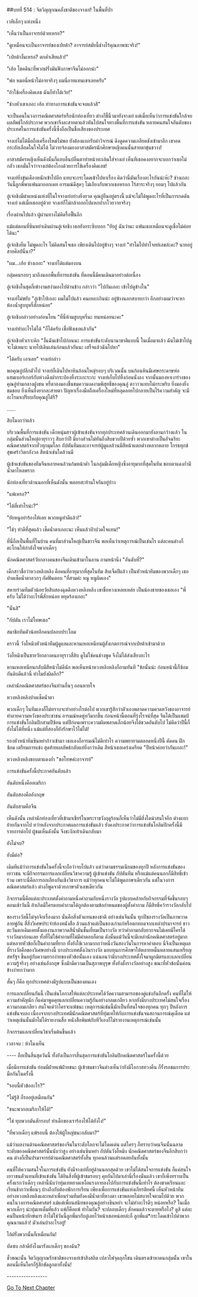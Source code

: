 ##บทที่ 514 : จิตวิญญาณคลั่งชาติของจางเย่!
ในพื้นที่ป่า


เวทีเล็กๆ แห่งหนึ่ง


"เห็นว่าเป็นอาจารย์ด้วยเหรอ?"


"ดูเหมือนจะเป็นอาจารย์ของเป่ยต้า? อาจารย์สมัยนี้ช่างไร้คุณภาพซะจริง!"


"เป่ยต้างั้นเหรอ? ตกต่ำเสียแล้ว!"


"เฮ้อ โชคดีนะที่พวกฝรั่งมันฟังภาษาจีนไม่ออกน่ะ"


"พ่อ หมอนี่หน้าไม่อายจริงๆ ผมนี่อายแทนเขาเลยครับ"


"ถ้าใช้เครื่องคิดเลข ฉันก็ทำได้เว้ย!"


"ช่างหัวเขาเถอะ เฮ้อ ท่าทางการแข่งขันจะจบแล้วสิ"


จะเป็นคนในวงการคณิตศาสตร์หรือนักท่องเที่ยว ต่างก็ชี้นิ้วมายังจางเย่ แต่เมื่อเห็นว่าการแข่งขันใกล้จบ ผลลัพธ์ใกล้ประกาศ พวกเขาจึงละสายตาแล้วหันไปสนใจทางพื้นที่การแข่งขัน หลายคนสนใจอันดับของประเทศในการแข่งขันครั้งนี้ซึ่งถือเป็นชื่อเสียงของประเทศ


จางเย่ไม่ได้มือถือเครื่องใหม่ไม่พอ ยังต้องแบกรับคำวิจารณ์ ดึงดูดความเกลียดชังเข้ามาอีก เขาอดกระอักเลือดในใจไม่ได้ ไม่วายจ้องมองอาสาสมัครนักศึกษาหญิงคนนั้นสายตาขุ่นขวาง!


อาสาสมัครหญิงเห็นดังนั้นก็แลบลิ้นปลิ้นตาทำหน้าทะเล้นใส่จางเย่ เห็นทีเธอคงอยากจะบอกว่าเธอไม่กลัว เธอมั่นใจว่าจางเย่ต้องโกงด้วยการใช้เครื่องคิดเลข!


จางเย่ยิ่งขุ่นเคืองหนักเข้าไปอีก แทบจะกระโดดเข้าไปหาเรื่อง คิดว่านี่มันเรื่องอะไรกันน่ะห๊ะ?
ช่างเถอะ วันนี้ลูกพี่พาแฟนมาออกเดท อารมณ์ดีสุดๆ ไม่เถียงกับพวกเธอหรอก ไร้สาระจริงๆ ยอมๆ ไปแล้วกัน


อู๋เจ๋อชิงมีตำแหน่งแห่งที่ในใจจางเย่อย่างยิ่งยวด คุณอู๋ยืนอยู่ตรงนี้ แม้จะไม่ได้พูดอะไรที่เป็นการกดดันจางเย่ แต่เมื่อเธออยู่ด้วย จางเย่ก็ไม่กล้าออกไปแหกปากโวยวายจริงๆ


เรื่องผ่านไปแล้ว ผู้ผ่านทางไม่คิดรื้อฟื้นอีก


แม้แต่ตอนที่ซินหย่าเดินผ่านอู๋เจ๋อชิง เธอยังกระซิบบอก "ยัยอู๋ ฉันว่านะ แฟนเธอเหมือนจะดูเชื่อไม่ค่อยได้นะ"


อู๋เจ๋อชิงยิ้ม ไม่พูดอะไร ไม่คิดสนใจเธอ เพียงเดินไปอยู่ข้างๆ จางเย่ "ทำไมไปทำโจทย์เลขล่ะคะ? นายอยู่สายศิลป์นี่นา?"


"ผม...เฮ้อ ช่างเถอะ" จางเย่ได้แต่มองบน


กลุ่มคนรอบๆ มาถึงนอกพื้นที่การแข่งขัน ที่ตอนนี้มีคนเดินมาอย่างต่อเนื่อง


อู๋เจ๋อชิงในชุดกี่เพ้างามสง่ามองไปด้านข้าง กล่าวว่า "ไปกันเถอะ เข้าไปดูข้างใน"


จางเย่ไม่ขยับ "อู๋เข้าไปเถอะ ผมไม่ไปแล้ว คนเยอะเกินน่ะ อยู่ข้างนอกสบายกว่า อีกอย่างผมว่าจะหาห้องน้ำสูบบุหรี่สักหน่อย"


อู๋เจ๋อชิงกล่าวอย่างอ่อนโยน "ที่นี่ห้ามสูบบุหรี่นะ ทนหน่อยนะคะ"


จางเย่ทำอะไรไม่ได้ "ก็ได้ครับ เชื่อฟังเธอแล้วกัน"


อู๋เจ๋อชิงหัวเราะคิก "งั้นฉันเข้าไปก่อนนะ การแข่งขันระดับนานาชาติแบบนี้ ในเมื่อมาแล้ว ฉันไม่เข้าไปดูจะไม่เหมาะ นายไปเดินเล่นก่อนแล้วกันนะ เสร็จแล้วฉันไปหา"


"ได้ครับ เอาเลย" จางเย่กล่าว


พอคุณอู๋ปลีกตัวไป จางเย่ก็เดินไปหาหินก้อนใหญ่รอบๆ บริเวณนั้น บนก้อนหินมีเศษกระดาษห่อแฮมเบอร์เกอร์กับห่วงดึงฝากระป๋องทิ้งระเกะระกะ จางเย่เก็บไปทิ้งก่อนนั่งลง จากนั้นมองหาเงาร่างของคุณอู๋ท่ามกลางฝูงชน หรี่ตาลงมองชื่นชมความงดงามพิสุทธิ์ของคุณอู๋ ตาวาวแทบไม่กระพริบ ยิ่งมองยิ่งชมชอบ ยิ่งเห็นยิ่งยากละสายตา ปัญหาเรื่องมือถือเครื่องใหม่ที่หลุดลอยไปกลายเป็นไร้ความสำคัญ จะมีอะไรมาเปรียบกับคุณอู๋ได้รึ?




……




สิบโมงกว่าแล้ว


บริเวณพื้นที่การแข่งขัน เด็กหนุ่มสาวผู้เข้าแข่งขันจากทุกประเทศล้วนเดินออกมายังลานกว้างแล้ว ในกลุ่มนั้นส่วนใหญ่อายุราวๆ สิบกว่าปี มีบางส่วนไม่ทันถึงสิบขวบปีด้วยซ้ำ พวกเขาต่างเป็นอัจฉริยะคณิตศาสตร์จากทั่วทุกมุมโลก กัปตันทีมและอาจารย์ผู้ดูแลล้วนมีสีหน้าแตกต่างหลากหลาย โกรธทุกข์สุขเศร้าวิตกกังวล สีหน้าเช่นใดล้วนมี


ผู้เข้าแข่งขันของทีมจีนหลายคนล้วนก้มหน้าต่ำ ในกลุ่มมีเด็กหญิงซึ่งอายุมากที่สุดในทีม ขอบตาแดงก่ำมีน้ำตาไหลพราก


นักท่องเที่ยวด้านนอกที่เห็นดังนั้น พลอยสะท้านใจกันอยู่บ้าง


"แพ้เหรอ?"


"ได้ที่เท่าไรน่ะ?"


"ยัยหนูอย่าร้องไห้เลย พวกหนูทำดีแล้ว!"


"ใช่ๆ ทำดีที่สุดแล้ว เช็ดน้ำตาเถอะนะ เห็นแล้วป้าปวดใจแทน!"


ที่นี่ถือเป็นพื้นที่ในบ้าน คนที่มาส่วนใหญ่เป็นชาวจีน พอเห็นว่าเหตุการณ์เป็นเช่นไร แต่ละคนต่างก็ตะโกนให้กำลังใจพวกเด็กๆ


นักคณิตศาสตร์วัยกลางคนของจีนเดินเข้ามาในลาน ถามหน้านิ่ง "อันดับที่?"


เด็กสาวชื่อว่าหวงหลิงหลิง คือคนที่อายุมากที่สุดในทีม สิบเจ็ดปีแล้ว เป็นหัวหน้าทีมของพวกเด็กๆ เธอปาดเช็ดน้ำตาลวกๆ กัดฟันตอบ "ที่สามค่ะ หนู หนูผิดเอง"


สหายร่วมทีมตัวน้อยวัยสิบสองฉุดดึงหวงหลิงหลิง เขาชื่อหวงเหลยเหล่ย เป็นน้องชายของเธอเอง "พี่ครับ ไม่ได้ว่าอะไรพี่สักหน่อย หยุดร้องเถอะ"


"นั่นสิ"


"กัปตัน เราไม่โทษเธอ"


สมาชิกทีมตัวน้อยอีกคนปลอบประโลม


คราวนี้ วังอี้หมิงหัวหน้าทีมผู้ดูแลและหานเหอเหนียนผู้สังเกตการณ์จากเป่ยต้าเข้ามาด้วย


วังอี้หมิงเป็นชายวัยกลางคนอายุราวสี่สิบ ดูไม่ใช่คนช่างพูด จึงไม่ได้ส่งเสียงอะไร


หานเหอเหนียนกลับมีสีหน้าไม่ดีนัก พอเห็นหน้าหวงหลิงหลิงก็ถามทันที "ข้อนั้นน่ะ ก่อนหน้านี้ก็ซ้อมกันดิบดีแล้วนี่ ทำไมยังผิดอีก?"


เหล่านักคณิตศาสตร์ของจีนท่านอื่นๆ ถอนหายใจ


หวงหลิงหลิงปาดเช็ดน้ำตา


พวกเด็กๆ ในทีมเองก็ไม่ทราบจะทำอย่างไรต่อไป พวกเขารู้สึกว่าตัวเองพลาดความคาดหวังของอาจารย์ ทำลายความหวังของประชาชน อารมณ์หดหู่ทวีมากขึ้น ก่อนหน้านี้ตอนที่รุ่งโรจน์ที่สุด จีนได้เป็นแชมป์การแข่งขันโอลิมปิกสามปีซ้อน แต่ปีก่อนเพราะความผิดพลาดเล็กน้อยจึงได้ชวดอันดับไป ไม่คิดว่าปีนี้ก็ยังไม่ได้ที่หนึ่ง แม้แต่ที่สองก็ยังรักษาไว้ไม่ได้!


รองหัวหน้าทีมซินหย่าก้าวเข้ามา เธอเองก็อารมณ์ไม่ดีเท่าไร ความพยายามตลอดหนึ่งปีนี้ คัดคน ฝึกซ้อม เตรียมการแข่ง สุดท้ายผลลัพธ์กลับแย่ยิ่งกว่าเดิม สีหน้าเธอเคร่งเครียด "ปีหน้าค่อยว่ากันเถอะ!"


หวงหลิงหลิงขอบตาแดงก่ำ "ขอโทษค่ะอาจารย์"


การแข่งขันครั้งนี้ประกาศอันดับแล้ว


อันดับหนึ่งคืออเมริกา


อันดับสองคืออังกฤษ


อันดับสามคือจีน


เห็นดังนั้น เหล่านักท่องเที่ยวที่เข้ามาเชียร์ในพระราชวังฤดูร้อนก็เห็นว่าไม่มีสิ่งใดน่าสนใจอีก ต่างแยกย้ายกันจากไป ทว่าหลังจากประกาศผลการแข่งขันแล้ว ยังคงประกาศว่าการแข่งขันโอลิมปิกครั้งนี้มีรายการต่อไป ผู้ชมเห็นดังนั้น จึงชะงักเท้าเดินกลับมา


ยังไม่จบ?


ยังมีต่อ?


เดิมทีแม้ว่าการแข่งขันในครั้งนี้จะถือว่าจบไปแล้ว แต่ว่าตามธรรมเนียมของทุกปี หลังการแข่งขันของเยาวชน จะมีกิจกรรมการแลกเปลี่ยนวิชาความรู้ ผู้เข้าแข่งขัน กัปตันทีม หรือแม้แต่คนนอกก็มีสิทธิ์เข้าร่วม เพราะนี่คือการถกเถียงกันเชิงวิชาการ แม้ว่าทุกคนจะไม่ได้พูดภาษาเดียวกัน แต่ในวงการคณิตศาสตร์แล้ว ต่างก็พูดจาด้วยภาษาตัวเลขเดียวกัน


กิจกรรมนี้คือแต่ละประเทศตั้งคำถามหนึ่งคำถามกับหนึ่งรางวัล รูปแบบคล้ายกับกิจกรรมที่จัดขึ้นรอบๆ ตอนเช้าวันนี้ ถ้าเกิดมีใครตอบคำถามได้ถูกต้องตามข้อกำหนดของผู้ตั้งคำถาม ก็มีสิทธิ์คว้ารางวัลกลับไป


ของรางวัลนี้ไม่จุกจิกเรื่องมาก นั่นคือสิ่งตัวแทนของชาติ อย่างเช่นจีนนั้น ทุกปีของรางวัลเป็นภาพวาดลายพู่กัน สี่สิ่งวิเศษประจำห้องหนังสือ ล้วนแล้วแต่เป็นของเก่าแก่หรือตกทอดจากเหล่าปรมาจารย์ ชาวตะวันตกเดิมเคยตั้งผลงานภาพวาดสีน้ำมันชั้นเยี่ยมเป็นรางวัล ทว่าคำถามกลับยากจนไม่เคยมีใครได้รางวัลมาก่อนเลย ทั้งที่ไม่ใช่คำถามที่ไม่มีคำตอบก็ตาม ดังนั้นแม้วันนี้จะมีเหล่านักคณิตศาสตร์อยู่มาก แต่หลายหัวข้อก็เป็นคำถามที่ยาก ทั้งยังใช้เวลามากกว่าหนึ่งวันสองวันในการหาคำตอบ นี่จึงเป็นเหตุผลที่รางวัลคือของวิเศษอย่างนี้ บางประเทศตั้งเงินรางวัล มอบทุนการศึกษาให้หลายหมื่นหลายแสนเหรียญสหรัฐฯ ขึ้นอยู่กับความยากง่ายของหัวข้อนั้นเอง แน่นอนว่ามีบางประเทศตั้งใจมาผูกมิตรและแลกเปลี่ยนความรู้จริงๆ อย่างเช่นอังกฤษ ซึ่งมักมีความเป็นสุภาพบุรุษ ทั้งยังตั้งรางวัลอย่างสูง ขณะที่หัวข้อนั้นค่อนข้างง่ายกว่ามาก


สั้นๆ ก็คือ ทุกประเทศต่างมีรูปแบบเป็นของตนเอง


การแลกเปลี่ยนกันนี้ เป็นเช่นโอกาสให้แต่ละประเทศได้วัดความสามารถของคู่แข่งกันอีกครั้ง คนที่ไม่ให้ความสำคัญนัก ก็แค่มาพูดคุยแลกเปลี่ยนความรู้กันอย่างกลมเกลียว หากยังมีบางประเทศไม่สนใจเรื่องความกลมเกลียว สนใจแต่ว่าใครจะแพ้ชนะ เหตุการณ์เช่นนี้มักเป็นที่สนใจของทุกคน ทุกๆ ปีหลังการแข่งขันจบลง เนื่องจากบางประเทศมีนักคณิตศาสตร์ที่ทุ่มเทให้กับการแข่งขันจนสถานการณ์ดุเดือด แต่ว่าเหตุเช่นนั้นมักไม่ได้รายงานสื่อ หนังสือพิมพ์กับทีวีเองก็ไม่รายงานเหตุการณ์เช่นนั้น


กิจกรรมแลกเปลี่ยนวิชาเริ่มต้นขึ้นแล้ว


เวลาจบ : ห้าโมงเย็น


---- ถือเป็นสิ้นสุดวันนี้ ทั้งยังเป็นการสิ้นสุดการแข่งขันโอลิมปิกคณิตศาสตร์ในครั้งนี้ด้วย


เมื่อมีการแข่งขัน ย่อมมีฝ่ายแพ้ฝ่ายชนะ ผู้เข้าชมชาวจีนต่างเห็นว่ายังมีโอกาสทวงคืน ก็รั้งรอชมการประมือกันในครั้งนี้


"รอบนี้หัวข้ออะไร?"


"ไม่รู้สิ ก็รออยู่เหมือนกัน"


"ชนะพวกอเมริกาให้ได้!"


"ใช่ ทุบพวกมันสักรอบ! ทำเด็กของเราร้องไห้ได้ยังไง!"


"ที่พวกเด็กๆ แพ้รอบนี้ ต้องให้ผู้ใหญ่ชนะกลับมา?"


แม้ว่าผลงานด้านคณิตศาสตร์ของจีนในระดับโลกจะไม่โดดเด่น แต่ใครๆ ก็ทราบว่าคนจีนนั้นฉลาด ระดับของคณิตศาสตร์นั้นนับว่าสูง อย่างเช่นซินหย่า กัปตันวังอี้หมิง นักคณิตศาสตร์ของจีนอีกสิบกว่าคน ต่างก็เป็นปรมาจารย์ด้านคณิตศาสตร์ทั้งสิ้น ทุกคนล้วนแต่รอคอยกันทั้งนั้น


คนที่ให้ความสนใจในการแข่งขัน ยังมีจางเย่ที่อยู่ด้านนอกสุดด้วย เขาไม่ได้สนใจการแข่งขัน ก็แค่สนใจเยาวชนตัวแทนที่เข้าแข่งขัน ได้ยินสิ่งที่ผู้เข้าชมรอบๆ คุยกันไปมาเล่านี่เรื่องนั่นแล้ว เขาก็เพิ่งทราบเป็นครั้งแรกว่าเด็กๆ เหล่านี้นับว่าทุ่มเทหยาดเหงื่อแรงกายลงไปกับการแข่งขันนี้เท่าไร ต้องขาดเรียนและเรียนช้ากว่าเพื่อนๆ บ้างถึงกับต้องพักการเรียน เพียงเพื่อการแข่งขันแห่งเกียรติยศนี้ เห็นหัวหน้าทีมอย่างหวงหลิงหลิงและเหล่าเพื่อนร่วมทีมยังคงมีน้ำตาที่หางตา เขาพลอยไม่สบายใจตามไปด้วย พวกคนในวงการคณิตศาสตร์ แม้แต่เพื่อนสนิทของคุณอู๋อย่างซินหย่า จะไม่ทำอะไรดีๆ หน่อยหรือ? ในเมื่อพวกเด็กๆ น่ะทุ่มเทเต็มที่แล้ว แพ้ก็คือแพ้ ทำไมกัน? จะปลอบเด็กๆ สักคนแล้วจะตายหรือไง? ดูสิ แต่ละคนปั้นหน้ายักษ์มาร ถ้าไม่ใช่วันนี้ลูกพี่มากับอู๋เลยไว้หน้าเธอหน่อยล่ะก็ ลูกพี่แม่*กระโดดเข้าไปด่าพวกคุณนานแล้ว! มัวเล่นบ้าอะไรอยู่!


ไอ้ฝรั่งพวกนั้นก็เหมือนกัน!


บัดซบ กล้าดียังไงมารังแกเด็กๆ ของฉัน?


ชั่วขณะนั้น จิตวิญญาณรักชาติของจางเย่เข้าสิงสถิต เปลวไฟจุดลุกโชน เดินตรงเข้าหาคนกลุ่มนั้น เขาในตอนนี้เห็นใครก็รู้สึกขัดลูกตาทั้งนั้น!






*-*-*-*-*-*-*-*-*-*-*-*-*-*-*-*-*-*


[Go To Next Chapter]( ./15.md)